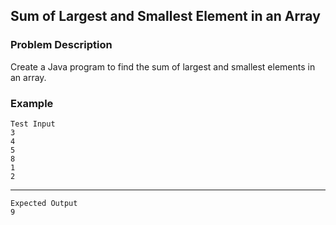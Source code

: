 ## Sum of Largest and Smallest Element in an Array

### Problem Description
Create a Java program to find the sum of largest and smallest elements in an array.

### Example
    Test Input
    3
    4
    5
    8
    1
    2
-----
    Expected Output
    9